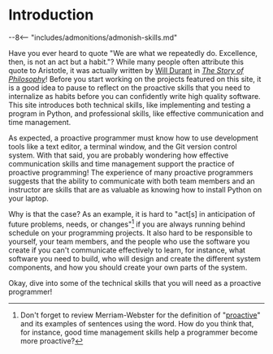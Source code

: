 # Introduction

[//]: # (Quote from Durant about habits)

--8<-- "includes/admonitions/admonish-skills.md"

[//]: # (Transition to the next section about the proactive skills)

Have you ever heard to quote "We are what we repeatedly do. Excellence, then, is
not an act but a habit."? While many people often attribute this quote to
Aristotle, it was actually written by [Will
Durant](https://en.wikipedia.org/wiki/Will_Durant) in [*The Story of
Philosophy*](https://en.wikipedia.org/wiki/The_Story_of_Philosophy)! Before you
start working on the projects featured on this site, it is a good idea to pause
to reflect on the proactive skills that you need to internalize as habits before
you can confidently write high quality software. This site introduces both
technical skills, like implementing and testing a program in Python, and
professional skills, like effective communication and time management.

As expected, a proactive programmer must know how to use development tools like
a text editor, a terminal window, and the Git version control system. With that
said, you are probably wondering how effective communication skills and time
management support the practice of proactive programming! The experience of many
proactive programmers suggests that the ability to communicate with both team
members and an instructor are skills that are as valuable as knowing how to
install Python on your laptop.

Why is that the case? As an example, it is hard to "act[s] in anticipation of
future problems, needs, or changes"[^1] if you are always running behind
schedule on your programming projects. It also hard to be responsible to
yourself, your team members, and the people who use the software you create if
you can't communicate effectively to learn, for instance, what software you need
to build, who will design and create the different system components, and how
you should create your own parts of the system.

Okay, dive into some of the technical skills that you will need as a proactive
programmer!

[^1]: Don't forget to review Merriam-Webster for the definition of
  "[proactive](https://www.merriam-webster.com/dictionary/proactive)" and its
  examples of sentences using the word. How do you think that, for instance,
  good time management skills help a programmer become more proactive?
